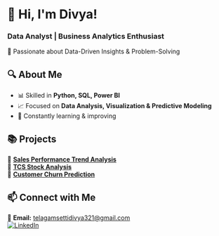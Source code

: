 # 👋 Hi, I'm Divya!  
### Data Analyst | Business Analytics Enthusiast  
🚀 Passionate about Data-Driven Insights & Problem-Solving  

## 🔍 About Me  
- 📊 Skilled in **Python, SQL, Power BI**  
- 📈 Focused on **Data Analysis, Visualization & Predictive Modeling**  
- 🎯 Constantly learning & improving  

## 📚 Projects  
🔹 **[Sales Performance Trend Analysis](#)**  
🔹 **[TCS Stock Analysis](#)**  
🔹 **[Customer Churn Prediction](#)**  

## 📫 Connect with Me  
📧 **Email:** telagamsettidivya321@gmail.com  
[![LinkedIn](https://img.shields.io/badge/LinkedIn-Connect-blue)](https://www.linkedin.com/in/telagamsetti-divya-375651260)  

<!---
Telagamsettidivya/Telagamsettidivya is a ✨ special ✨ repository because its `README.md` (this file) appears on your GitHub profile.
You can click the Preview link to take a look at your changes.
--->
